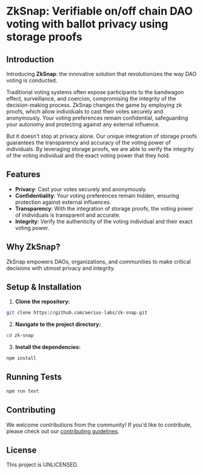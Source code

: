# ZkSnap: Verifiable on/off chain DAO voting with ballot privacy using storage proofs

## Introduction
Introducing **ZkSnap**: the innovative solution that revolutionizes the way DAO voting is conducted.

Traditional voting systems often expose participants to the bandwagon effect, surveillance, and coercion, compromising the integrity of the decision-making process. ZkSnap changes the game by employing zk proofs, which allow individuals to cast their votes securely and anonymously. Your voting preferences remain confidential, safeguarding your autonomy and protecting against any external influence.

But it doesn't stop at privacy alone. Our unique integration of storage proofs guarantees the transparency and accuracy of the voting power of individuals. By leveraging storage proofs, we are able to verify the integrity of the voting individual and the exact voting power that they hold.

## Features
- **Privacy**: Cast your votes securely and anonymously.
- **Confidentiality**: Your voting preferences remain hidden, ensuring protection against external influences.
- **Transparency**: With the integration of storage proofs, the voting power of individuals is transparent and accurate.
- **Integrity**: Verify the authenticity of the voting individual and their exact voting power.

## Why ZkSnap?
ZkSnap empowers DAOs, organizations, and communities to make critical decisions with utmost privacy and integrity.

## Setup & Installation

1. **Clone the repository:**
```bash
git clone https://github.com/aerius-labs/zk-snap.git
```
2. **Navigate to the project directory:**
```bash
cd zk-snap
```
3. **Install the dependencies:**
```bash
npm install
```
## Running Tests
```bash
npm run test
```

## Contributing
We welcome contributions from the community! If you'd like to contribute, please check out our [contributing guidelines](#contributing-guidelines-link).

## License
This project is UNLICENSED.

